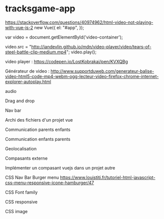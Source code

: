 # tracksgame-app


https://stackoverflow.com/questions/40974962/html-video-not-playing-with-vue-js-2
new Vue({
  el: "#app",
});

var video = document.getElementById('video-container');

video.src = "http://iandevlin.github.io/mdn/video-player/video/tears-of-steel-battle-clip-medium.mp4";
video.play();

video player :
https://codepen.io/LostKobrakai/pen/KVXQBg

Générateur de video :
http://www.supportduweb.com/generateur-balise-video-html5-code-mp4-webm-ogg-lecteur-video-firefox-chrome-internet-explorer-autoplay.html

audio

Drag and drop

Nav bar

Archi des fichiers d'un projet vue

Communication parents enfants

Communication enfants parents

Geolocalisation

Compasants externe

Implémenter un compasant vuejs dans un projet autre

CSS Nav Bar Burger menu
https://www.louistiti.fr/tutoriel-html-javascript-css-menu-responsive-icone-hamburger/47

CSS Font family

CSS responsive

CSS image 

